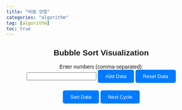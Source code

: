 ```yaml
---
title: "버블 정렬"
categories: "algorithm"
tag: [algorithm]
toc: true
---
```


<!DOCTYPE html>
<html lang="en">
<head>
  <meta charset="UTF-8">
  <meta name="viewport" content="width=device-width, initial-scale=1.0">
  <title>Bubble Sort Visualization</title>
  <style>
    body {
      font-family: Arial, sans-serif;
    }
    .container {
      max-width: 800px;
      margin: 0 auto;
      text-align: center;
    }
    .input-container {
      margin-bottom: 20px;
    }
    .button {
      padding: 10px 20px;
      background-color: #007bff;
      color: #fff;
      border: none;
      border-radius: 5px;
      cursor: pointer;
    }
    .button:hover {
      background-color: #0056b3;
    }
    #chart-container {
      margin-top: 30px;
      display: flex;
      align-items: flex-end;
      justify-content: center;
    }
    .bar {
      position: relative;
      width: 20px;
      margin: 0 2px;
      background-color: steelblue;
      transition: height 0.5s ease;
      border-radius: 5px 5px 0 0;
    }
    .bar span {
      position: absolute;
      top: -20px;
      left: 50%;
      transform: translateX(-50%);
    }
    .bar.active {
      background-color: tomato;
    }
  </style>
</head>
<body>
  <div class="container">
    <h2>Bubble Sort Visualization</h2>
    <div class="input-container">
      <label for="data-input">Enter numbers (comma-separated):</label><br>
      <input type="text" id="data-input">
      <button class="button" onclick="addData()">Add Data</button>
      <button class="button" onclick="resetData()">Reset Data</button>
    </div>
    <button class="button" onclick="sortData()">Sort Data</button>
    <button class="button" onclick="nextCycle()">Next Cycle</button>
    <div id="chart-container"></div>
  </div>

  <script>
    let data = [];
    let currentStep = 0;

    function drawChart() {
      const chartContainer = document.getElementById('chart-container');
      chartContainer.innerHTML = '';
      const maxValue = Math.max(...data);
      data.forEach((value, index) => {
        const bar = document.createElement('div');
        bar.className = 'bar';
        bar.style.height = `${(value / maxValue) * 100}%`; // Adjust height for visualization
        bar.innerHTML = `<span>${value}</span>`;
        chartContainer.appendChild(bar);
      });
    }

    function addData() {
      const input = document.getElementById('data-input').value.trim();
      const newData = input.split(',').map(str => parseInt(str.trim()));
      data = data.concat(newData.filter(num => !isNaN(num)));
      drawChart();
    }

    function resetData() {
      data = [];
      drawChart();
    }

    async function sortData() {
      currentStep = 0;
      for (let i = 0; i < data.length - 1; i++) {
        for (let j = 0; j < data.length - 1 - i; j++) {
          if (data[j] > data[j + 1]) {
            await sleep(100); // Adjust speed of sorting
            const temp = data[j];
            data[j] = data[j + 1];
            data[j + 1] = temp;
            drawChart();
          }
        }
      }
    }

    function nextCycle() {
      if (currentStep >= data.length - 1) return;
      for (let j = 0; j < data.length - 1 - currentStep; j++) {
        if (data[j] > data[j + 1]) {
          const temp = data[j];
          data[j] = data[j + 1];
          data[j + 1] = temp;
        }
      }
      currentStep++;
      drawChart();
    }

    function sleep(ms) {
      return new Promise(resolve => setTimeout(resolve, ms));
    }
  </script>
</body>
</html>
